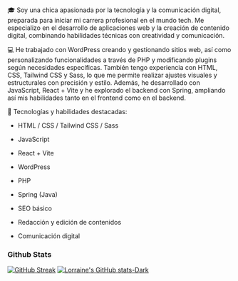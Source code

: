 
🎓 Soy una chica apasionada por la tecnología y la comunicación digital, preparada para iniciar mi carrera profesional en el mundo tech. Me especializo en el desarrollo de aplicaciones web y la creación de contenido digital, combinando habilidades técnicas con creatividad y comunicación.

💻 He trabajado con WordPress creando y gestionando sitios web, así como personalizando funcionalidades a través de PHP y modificando plugins según necesidades específicas. También tengo experiencia con HTML, CSS, Tailwind CSS y Sass, lo que me permite realizar ajustes visuales y estructurales con precisión y estilo. Además, he desarrollado con JavaScript, React + Vite y he explorado el backend con Spring, ampliando así mis habilidades tanto en el frontend como en el backend.

🔧 Tecnologías y habilidades destacadas:


- HTML / CSS / Tailwind CSS / Sass

- JavaScript

- React + Vite

- WordPress

- PHP

- Spring (Java)

- SEO básico

- Redacción y edición de contenidos

- Comunicación digital
### Github Stats
[![GitHub Streak](https://github-readme-streak-stats.herokuapp.com?user=Lorraine2507&theme=dracula)](https://git.io/streak-stats)
[![Lorraine's GitHub stats-Dark](https://github-readme-stats.vercel.app/api?username=Lorraine2507&show_icons=true&theme=dark#gh-dark-mode-only)](https://github.com/anuraghazra/github-readme-stats#gh-dark-mode-only)
